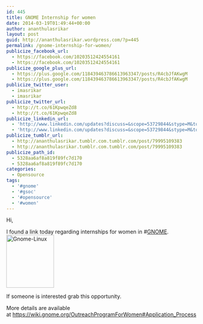 ```yaml
---
id: 445
title: GNOME Internship for women
date: 2014-03-19T01:49:44+00:00
author: ananthulasrikar
layout: post
guid: http://ananthulasrikar.wordpress.com/?p=445
permalink: /gnome-internship-for-women/
publicize_facebook_url:
  - https://facebook.com/10203512424554161
  - https://facebook.com/10203512424554161
publicize_google_plus_url:
  - https://plus.google.com/118439463786613963347/posts/R4cbJfAKwgM
  - https://plus.google.com/118439463786613963347/posts/R4cbJfAKwgM
publicize_twitter_user:
  - imasrikar
  - imasrikar
publicize_twitter_url:
  - http://t.co/61KpwqeZd8
  - http://t.co/61KpwqeZd8
publicize_linkedin_url:
  - 'http://www.linkedin.com/updates?discuss=&scope=53729844&stype=M&topic=5851783861087793152&type=U&a=XOde'
  - 'http://www.linkedin.com/updates?discuss=&scope=53729844&stype=M&topic=5851783861087793152&type=U&a=XOde'
publicize_tumblr_url:
  - http://ananthulasrikar.tumblr.com.tumblr.com/post/79995109383
  - http://ananthulasrikar.tumblr.com.tumblr.com/post/79995109383
publicize_path_id:
  - 5328aa6af8a819f89fc7d170
  - 5328aa6af8a819f89fc7d170
categories:
  - Opensource
tags:
  - '#gnome'
  - '#gsoc'
  - '#opensource'
  - '#women'
---
```

Hi,

I found a link today regarding internships for women in #<a title="GNOME" href="http://www.gnome.org/" target="_blank">GNOME</a>.[<img class="alignright size-full wp-image-450" alt="Gnome-Linux" src="http://srikar.io/wp-content/uploads/2014/03/gnome-linux.jpg" width="126" height="140" />](http://srikar.io/wp-content/uploads/2014/03/gnome-linux.jpg)

If someone is interested grab this opportunity.

More details are available at <a href="https://wiki.gnome.org/OutreachProgramForWomen#Application_Process" target="_blank">https://wiki.gnome.org/OutreachProgramForWomen#Application_Process</a>